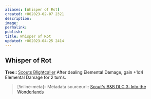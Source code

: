 ```yaml
---
aliases: [Whisper of Rot]
created: +002023-02-07 2321
description: 
image: 
permalink: 
publish: 
title: Whisper of Rot
updated: +002023-04-25 2414
---
```


## Whisper of Rot

**Tree**:: [Scouts Blightcaller](Scouts%20Blightcaller.md)
After dealing Elemental Damage, gain +1d4 Elemental Damage for 2 turns.

> [!inline-meta]- Metadata
> sourceurl:: [Scout's B&B DLC 3: Into the Wonderlands](https://docs.google.com/document/d/1MLOgrWwcLNTnP9PuXrKiLImy7SUh4hXO8arVUAlmdp0/edit)
